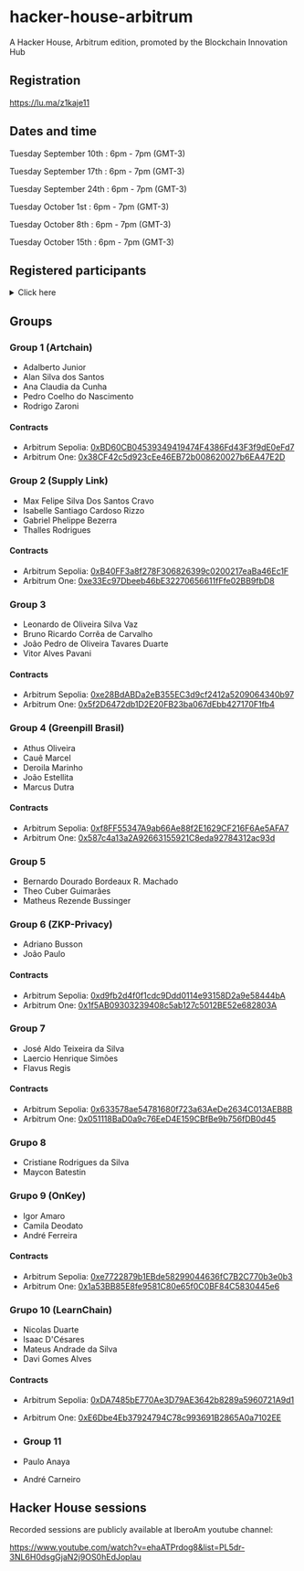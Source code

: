 # hacker-house-arbitrum
A Hacker House, Arbitrum edition, promoted by the Blockchain Innovation Hub

## Registration

https://lu.ma/z1kaje11

## ​Dates and time

​Tuesday September 10th : 6pm - 7pm (GMT-3)

​Tuesday September 17th : 6pm - 7pm (GMT-3)

​Tuesday September 24th : 6pm - 7pm (GMT-3)

​Tuesday October 1st : 6pm - 7pm (GMT-3)

​Tuesday October 8th : 6pm - 7pm (GMT-3)

​Tuesday October 15th : 6pm - 7pm (GMT-3)

## Registered participants

<details>
  <summary>Click here</summary>


| Name | Country of residence | City of residence |University or Company | Project type |
| --- | --- | --- | --- | --- |
| Afo | United States | San Diego | Greenpill Dev Guild | Other
Jose Aldo Teixeira da Silva |  Brasil | Correntes | Prefeitura Municipal das Correntes-PE | Other
DAVI GOMES ALVES | Brasil | Rio de Janeiro | UFRJ | Privacy-preserving dApp
Andre | Brasil | Rio de Janeiro | Univercidade Federal Fluminense | Other
AnaCunha | Brasil | RJ | Museu.xyz | Real World Assets (RWA)
Arthur | Brazil | Niterói  | Universidade Federal Fluminense | Other
Athus Oliveira | Brazil | Rio de Janeiro | ReRe | Other
Benjamin da Gama Bauer | Brasil | Jacobina | ICP Hub Brasil | DeFi
Bruno Ricardo Corrêa de Carvalho | Brazil | Rio de Janeiro | Universidade Federal do Rio de Janeiro | Privacy-preserving dApp
Adriano Busson | Brasil | Niterói | Universidade Federal Flumminense - UFF | Other
Carlos Israel Jimenez Jimenez | Ecuador | Guayaquil | ESPOL | Privacy-preserving dApp
Coi | Brasil | Rio Claro | Greenpill Devguild | Other
João Estellita | Brasil | Nova Friburgo | ReRe | Other
Cristiane Rodrigues da Silva | Brasil | São Paulo | NTT | Healthcare
André Carneiro | Brazil | São Paulo | OpenSenses | DeFi
Deroila | Brasil | São Paulo  | Greenpill Brasil  | Other
Bernardo Dourado | Brazil | RIO DE JANEIRO | UFRJ - Universidade Federal do Rio de Janeiro | Other
Fernanda Oliveira  | Brazil | Rio de Janeiro | UFRJ | Real World Assets (RWA)
Flavus Pereira Regis | brasil | salvador | cryptorastas | Other
Gabriel Ramalho Braga  | Brazil | Niterói | Universidade Federal Fluminense - UFF | Other
Gabriel Bezerra  | Brasil | Seropédica  | UFRRJ  | Other
Gabriel Rodrigues da Silva | Brazil | Duque de Caxias | Rio de Janeiro Federal University - UFRJ | Other
Gustavo Pesanha | Brazil | Rio de Janeiro | Federal University of Rio de Janeiro | DeSci
Henrique de Medeiros Simões Rocha | Brazil | Seropédica  | Universidade Federal Rural do Rio de Janeiro  | Other
Heron Lancellot | Brazil | Niteroi, Rj | Blockful | Other
ian lee | mexico  | Mexico City | giveth | Other
Igor Amaro | Brasil | Rio de Janeiro | Onkey | Other
Isaac D'Césares | Brazil | Rio de Janeiro | Universidade Federal do Rio de Janeiro | DeSci
Jairo Cunha | Brasil | Mato Grosso | IFMT | Other
João Paulo Brito Gonçalves | Brasil | Cachoeiro de Itapemirim | Ifes | Healthcare
Juliana Fasuolo | Brazil | Rio de Janeiro  | Pinax | Other
Juliana Fernandes | Brazil | Rio de Janeiro | UFRJ | Other
Julia Nascimento Terto | Brasil | Nova Iguaçu | Universidade Federal Rural do Rio de Janeiro  | Privacy-preserving dApp
Adalberto junior | Brasil  | Nova Iguaçu  | Its Cripto | Other
João Pedro de Oliveira Tavares Duarte | Brasil | Rio de Janeiro | Universidade Federal do Rio de Janeiro | Other
Keith Fabre Macedo | Brasil | Rio de Janeiro | UFRJ | DeSci
Klayvem Guimarães | Brasil | São Paulo | ETEC | Privacy-preserving dApp
Laercio Simoes | Brasil | Vila Velha | HPC Brasil | Healthcare
Mateus Andrade da Silva | Brazil | Rio de Janeiro | UFRJ | DeSci
Matheus Felinto | Brazil | Rio de janeiro | UFRJ | Other
Matheus Moura | Brazil | Rio de Janeiro | IBEU | Privacy-preserving dApp
Matheus Rezende Bussinger | Brasil  | Rio de Janeiro  | UFRJ - Universidade Federal do Rio de Janeiro  | Other
Max Felipe Silva Dos Santos Cravo | Brasil | Seropédica | Universidade Federal Rural do Rio de Janeiro | Other
Maycon Cypriano Batestin | Brazil | Sao Paulo | IBM | Healthcare
Camila Deodato | Brasil | Rio de Janeiro  | OnKey | Other
Michel | Brasil | Niterói  | Universidade Federal Fluminense | DeFi
Natasha Costa da Fonseca | Brazil | Rio de Janeiro | Federal University of Rio de Janeiro | DeSci
Nicolas Duarte | Brasil | Rio de Janeiro | Universidade Federal Rural do Rio de Janeiro | DeSci
Nilo | Brasil | Rio de Janeiro  | Its Cripto Educacional | Other
Paulo Anaya | Brasil | São Paulo | Open Senses | DeFi
Pedro Coelho do Nascimento | Brazil | São Bernardo do Campo | Fatec São Caetano do Sul | Other
Pedro D Andrea Rosalba | Brazil | Rio de Janeiro | Impa tech | Other
Rafael Figueiredo | Brazil | Rio de Janeiro  | Coppe/Ufrj | Other
abundance rere | earth | all | none | Other
Isabelle Santiago Cardoso Rizzo | Brazil | Seropédica | Universidade Federal Rural do Rio de Janeiro (UFRRJ) | Other
Zaroni | Brazil | Rio de Janeiro | Z-Technologies | Real World Assets (RWA)
Sherman | Brazil | Fortaleza | TJCE | Other
alansilva | Brasil | Salvador | smart-elo | DeSci
ZER8🧠 | Romania | Timisoara | UPT and Arbitrum DAO | Other
theo Cuber Guimarães | Brasil  | Rio de Janeiro  | Universidade Federal do Rio de Janeiro | DeSci
Thalles Rodrigues | Brazil | Rio de Janeiro | Universidade Federal Rural do Rio de Janeiro | Other
Leonardo Vaz | Brazil | Rio de Janeiro | UFRJ | DeFi
Vicente Hahn de Lima Gongora | Brasil | Londrina | Mok Beats  | Other
Victor Prado Siqueira | Brazil | Rio de Janeiro | Federal University of Rio de Janeiro | DeSci
Vitor Alves Pavani | Brazil | Rio de Janeiro | UFRJ | DeFi
Yashina Gomes Maciel  | Brasil | Natal | Estácio de Sá | Privacy-preserving dApp
</details>

## Groups

### Group 1 (Artchain)
* Adalberto Junior
* Alan Silva dos Santos
* Ana Claudia da Cunha
* Pedro Coelho do Nascimento
* Rodrigo Zaroni
#### Contracts
* Arbitrum Sepolia: [0xBD60CB04539349419474F4386Fd43F3f9dE0eFd7](https://sepolia.arbiscan.io/address/0xBD60CB04539349419474F4386Fd43F3f9dE0eFd7)
* Arbitrum One: [0x38CF42c5d923cEe46EB72b008620027b6EA47E2D](https://arbiscan.io/address/0x38CF42c5d923cEe46EB72b008620027b6EA47E2D)

### Group 2 (Supply Link)
* Max Felipe Silva Dos Santos Cravo
* Isabelle Santiago Cardoso Rizzo
* Gabriel Phelippe Bezerra
* Thalles Rodrigues
#### Contracts
* Arbitrum Sepolia: [0xB40FF3a8f278F306826399c0200217eaBa46Ec1F](https://sepolia.arbiscan.io/address/0xB40FF3a8f278F306826399c0200217eaBa46Ec1F)
* Arbitrum One: [0xe33Ec97Dbeeb46bE32270656611fFfe02BB9fbD8](https://arbiscan.io/address/0xe33Ec97Dbeeb46bE32270656611fFfe02BB9fbD8)

### Group 3
* Leonardo de Oliveira Silva Vaz
* Bruno Ricardo Corrêa de Carvalho
* João Pedro de Oliveira Tavares Duarte
* Vitor Alves Pavani
#### Contracts
* Arbitrum Sepolia: [0xe28BdABDa2eB355EC3d9cf2412a5209064340b97](https://sepolia.arbiscan.io/address/0xe28BdABDa2eB355EC3d9cf2412a5209064340b97)
* Arbitrum One: [0x5f2D6472db1D2E20FB23ba067dEbb427170F1fb4](https://arbiscan.io/address/0x5f2D6472db1D2E20FB23ba067dEbb427170F1fb4)

### Group 4 (Greenpill Brasil)
* Athus Oliveira
* Cauê Marcel
* Deroila Marinho
* João Estellita
* Marcus Dutra
#### Contracts
* Arbitrum Sepolia: [0xf8FF55347A9ab66Ae88f2E1629CF216F6Ae5AFA7](https://sepolia.arbiscan.io/address/0xf8FF55347A9ab66Ae88f2E1629CF216F6Ae5AFA7)
* Arbitrum One: [0x587c4a13a2A92663155921C8eda92784312ac93d](https://arbiscan.io/address/0x587c4a13a2A92663155921C8eda92784312ac93d)

### Group 5
* Bernardo Dourado Bordeaux R. Machado
* Theo Cuber Guimarães
* Matheus Rezende Bussinger

### Group 6 (ZKP-Privacy)
* Adriano Busson
* João Paulo
#### Contracts
* Arbitrum Sepolia: [0xd9fb2d4f0f1cdc9Ddd0114e93158D2a9e58444bA](https://sepolia.arbiscan.io/address/0xd9fb2d4f0f1cdc9Ddd0114e93158D2a9e58444bA)
* Arbitrum One: [0x1f5AB09303239408c5ab127c5012BE52e682803A](https://arbiscan.io/address/0x1f5AB09303239408c5ab127c5012BE52e682803A)

### Group 7
* José Aldo Teixeira da Silva
* Laercio Henrique Simões
* Flavus Regis
#### Contracts
* Arbitrum Sepolia: [0x633578ae54781680f723a63AeDe2634C013AEB8B](https://sepolia.arbiscan.io/address/0x633578ae54781680f723a63AeDe2634C013AEB8B)
* Arbitrum One: [0x051118BaD0a9c76EeD4E159CBfBe9b756fDB0d45](https://arbiscan.io/address/0x051118BaD0a9c76EeD4E159CBfBe9b756fDB0d45)

### Grupo 8
* Cristiane Rodrigues da Silva 
* Maycon Batestin 

### Grupo 9 (OnKey)
* Igor Amaro
* Camila Deodato
* André Ferreira
#### Contracts
* Arbitrum Sepolia: [0xe7722879b1EBde58299044636fC7B2C770b3e0b3](https://sepolia.arbiscan.io/address/0xe7722879b1EBde58299044636fC7B2C770b3e0b3)
* Arbitrum One: [0x1a53BB85E8fe9581C80e65f0C0BF84C5830445e6](https://arbiscan.io/address/0x1a53BB85E8fe9581C80e65f0C0BF84C5830445e6)

### Grupo 10 (LearnChain)
* Nicolas Duarte
* Isaac D'Césares
* Mateus Andrade da Silva
* Davi Gomes Alves
#### Contracts
* Arbitrum Sepolia: [0xDA7485bE770Ae3D79AE3642b8289a5960721A9d1](https://sepolia.arbiscan.io/address/0xDA7485bE770Ae3D79AE3642b8289a5960721A9d1)
* Arbitrum One: [0xE6Dbe4Eb37924794C78c993691B2865A0a7102EE](https://arbiscan.io/address/0xE6Dbe4Eb37924794C78c993691B2865A0a7102EE)

* ### Group 11
* Paulo Anaya
* André Carneiro

## Hacker House sessions

Recorded sessions are publicly available at IberoAm youtube channel:

https://www.youtube.com/watch?v=ehaATPrdog8&list=PL5dr-3NL6H0dsgGjaN2j9OS0hEdJoplau
